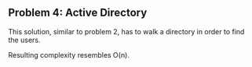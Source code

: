 Problem 4: Active Directory
------------

This solution, similar to problem 2, has to walk a directory in order to find the users.

Resulting complexity resembles O(n).
